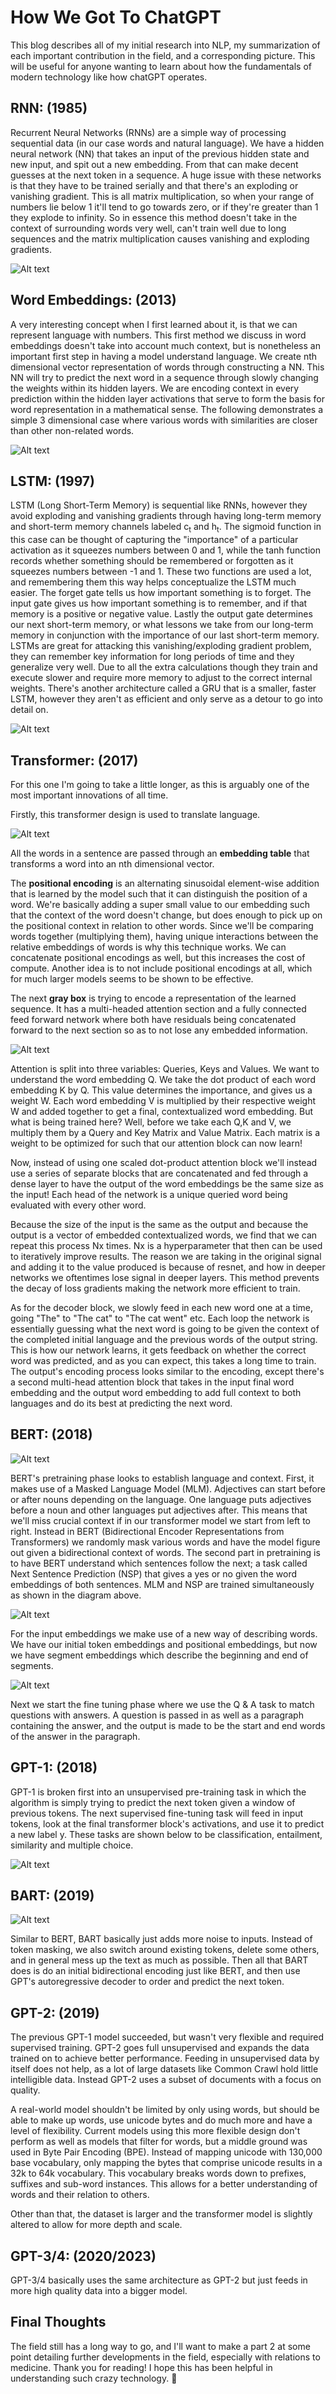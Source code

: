 # How We Got To ChatGPT #

This blog describes all of my initial research into NLP, my summarization of each important contribution in the field, and a corresponding picture.
This will be useful for anyone wanting to learn about how the fundamentals of modern technology like how chatGPT operates.

## RNN: (1985)
Recurrent Neural Networks (RNNs) are a simple way of processing sequential data (in our case words and natural language). We have a hidden neural network (NN) that takes an input of the previous hidden state and new input, and spit out a new embedding. From that can make decent guesses at the next token in a sequence.
A huge issue with these networks is that they have to be trained serially and that there's an exploding or vanishing gradient. This is all matrix multiplication, so when your range of numbers lie below 1 it'll tend to go towards zero, or if they're greater than 1 they explode to infinity. So in essence this method doesn't take in the context of surrounding words very well, can't train well due to long sequences and the matrix multiplication causes vanishing and exploding gradients.

![Alt text](./images/TransformerBasics/RNN.png)

## Word Embeddings: (2013)
A very interesting concept when I first learned about it, is that we can represent language with numbers. This first method we discuss in word embeddings doesn't take into account much context, but is nonetheless an important first step in having a model understand language. We create nth dimensional vector representation of words through constructing a NN. This NN will try to predict the next word in a sequence through slowly changing the weights within its hidden layers. We are encoding context in every prediction within the hidden layer activations that serve to form the basis for word representation in a mathematical sense. The following demonstrates a simple 3 dimensional case where various words with similarities are closer than other non-related words.

![Alt text](./images/TransformerBasics/Embed.png)

## LSTM: (1997)
LSTM (Long Short-Term Memory) is sequential like RNNs, however they avoid exploding and vanishing gradients through having long-term memory and short-term memory channels labeled c<sub>t</sub> and h<sub>t</sub>.
The sigmoid function in this case can be thought of capturing the "importance" of a particular activation as it squeezes numbers between 0 and 1, while the tanh function records whether something should be remembered or forgotten as it squeezes numbers between -1 and 1. These two functions are used a lot, and remembering them this way helps conceptualize the LSTM much easier.
The forget gate tells us how important something is to forget. The input gate gives us how important something is to remember, and if that memory is a positive or negative value. Lastly the output gate determines our next short-term memory, or what lessons we take from our long-term memory in conjunction with the importance of our last short-term memory.
LSTMs are great for attacking this vanishing/exploding gradient problem, they can remember key information for long periods of time and they generalize very well. Due to all the extra calculations though they train and execute slower and require more memory to adjust to the correct internal weights.
There's another architecture called a GRU that is a smaller, faster LSTM, however they aren't as efficient and only serve as a detour to go into detail on.

![Alt text](./images/TransformerBasics/LSTM.jpg)

## Transformer: (2017)
For this one I'm going to take a little longer, as this is arguably one of the most important innovations of all time.

Firstly, this transformer design is used to translate language.

![Alt text](./images/TransformerBasics/Transformer.png)

All the words in a sentence are passed through an <strong>embedding table</strong> that transforms a word into an nth dimensional vector.

The <strong>positional encoding</strong> is an alternating sinusoidal element-wise addition that is learned by the model such that it can distinguish the position of a word. We're basically adding a super small value to our embedding such that the context of the word doesn't change, but does enough to pick up on the positional context in relation to other words. Since we'll be comparing words together (multiplying them), having unique interactions between the relative embeddings of words is why this technique works.
We can concatenate positional encodings as well, but this increases the cost of compute. Another idea is to not include positional encodings at all, which for much larger models seems to be shown to be effective.

The next <strong>gray box</strong> is trying to encode a representation of the learned sequence. It has a multi-headed attention section and a fully connected feed forward network where both have residuals being concatenated forward to the next section so as to not lose any embedded information.

![Alt text](./images/TransformerBasics/Attention.png)

Attention is split into three variables: Queries, Keys and Values. We want to understand the word embedding Q. We take the dot product of each word embedding K by Q. This value determines the importance, and gives us a weight W. Each word embedding V is multiplied by their respective weight W and added together to get a final, contextualized word embedding. But what is being trained here? Well, before we take each Q,K and V, we multiply them by a Query and Key Matrix and Value Matrix. Each matrix is a weight to be optimized for such that our attention block can now learn!

Now, instead of using one scaled dot-product attention block we'll instead use a series of separate blocks that are concatenated and fed through a dense layer to have the output of the word embeddings be the same size as the input! Each head of the network is a unique queried word being evaluated with every other word.

Because the size of the input is the same as the output and because the output is a vector of embedded contextualized words, we find that we can repeat this process Nx times. Nx is a hyperparameter that then can be used to iteratively improve results. The reason we are taking in the original signal and adding it to the value produced is because of resnet, and how in deeper networks we oftentimes lose signal in deeper layers. This method prevents the decay of loss gradients making the network more efficient to train.

As for the decoder block, we slowly feed in each new word one at a time, going "The" to "The cat" to "The cat went" etc. Each loop the network is essentially guessing what the next word is going to be given the context of the completed initial language and the previous words of the output string. This is how our network learns, it gets feedback on whether the correct word was predicted, and as you can expect, this takes a long time to train. The output's encoding process looks similar to the encoding, except there's a second multi-head attention block that takes in the input final word embedding and the output word embedding to add full context to both languages and do its best at predicting the next word.

## BERT: (2018)

![Alt text](./images/TransformerBasics/BertPretrain.png)

BERT's pretraining phase looks to establish language and context. First, it makes use of a Masked Language Model (MLM). Adjectives can start before or after nouns depending on the language. One language puts adjectives before a noun and other languages put adjectives after. This means that we'll miss crucial context if in our transformer model we start from left to right. Instead in BERT (Bidirectional Encoder Representations from Transformers) we randomly mask various words and have the model figure out given a bidirectional context of words.
The second part in pretraining is to have BERT understand which sentences follow the next; a task called Next Sentence Prediction (NSP) that gives a yes or no given the word embeddings of both sentences. MLM and NSP are trained simultaneously as shown in the diagram above.

![Alt text](./images/TransformerBasics/SegmentEmbedding.png)

For the input embeddings we make use of a new way of describing words. We have our initial token embeddings and positional embeddings, but now we have segment embeddings which describe the beginning and end of segments.

![Alt text](./images/TransformerBasics/FineTune.png)

Next we start the fine tuning phase where we use the Q & A task to match questions with answers. A question is passed in as well as a paragraph containing the answer, and the output is made to be the start and end words of the answer in the paragraph.

## GPT-1: (2018)
GPT-1 is broken first into an unsupervised pre-training task in which the algorithm is simply trying to predict the next token given a window of previous tokens.
The next supervised fine-tuning task will feed in input tokens, look at the final transformer block's activations, and use it to predict a new label y. These tasks are shown below to be classification, entailment, similarity and multiple choice.

![Alt text](./images/TransformerBasics/GPTTraining.png)

## BART: (2019)

![Alt text](./images/TransformerBasics/BART.png)

Similar to BERT, BART basically just adds more noise to inputs. Instead of token masking, we also switch around existing tokens, delete some others, and in general mess up the text as much as possible. Then all that BART does is do an initial bidirectional encoding just like BERT, and then use GPT's autoregressive decoder to order and predict the next token.

## GPT-2: (2019)
The previous GPT-1 model succeeded, but wasn't very flexible and required supervised training. GPT-2 goes full unsupervised and expands the data trained on to achieve better performance. Feeding in unsupervised data by itself does not help, as a lot of large datasets like Common Crawl hold little intelligible data. Instead GPT-2 uses a subset of documents with a focus on quality.

A real-world model shouldn't be limited by only using words, but should be able to make up words, use unicode bytes and do much more and have a level of flexibility. Current models using this more flexible design don't perform as well as models that filter for words, but a middle ground was used in Byte Pair Encoding (BPE). Instead of mapping unicode with 130,000 base vocabulary, only mapping the bytes that comprise unicode results in a 32k to 64k vocabulary. This vocabulary breaks words down to prefixes, suffixes and sub-word instances. This allows for a better understanding of words and their relation to others.

Other than that, the dataset is larger and the transformer model is slightly altered to allow for more depth and scale.

## GPT-3/4: (2020/2023)
GPT-3/4 basically uses the same architecture as GPT-2 but just feeds in more high quality data into a bigger model.

## Final Thoughts
The field still has a long way to go, and I'll want to make a part 2 at some point detailing further developments in the field, especially with relations to medicine. Thank you for reading! I hope this has been helpful in understanding such crazy technology. 🙂

